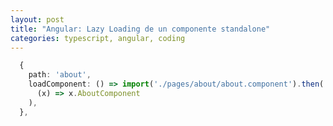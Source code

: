 ```yaml
---
layout: post
title: "Angular: Lazy Loading de un componente standalone"
categories: typescript, angular, coding
---
```


<!--more-->

```typescript
  {
    path: 'about',
    loadComponent: () => import('./pages/about/about.component').then(
      (x) => x.AboutComponent
    ),
  },
```

